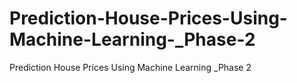 # Prediction-House-Prices-Using-Machine-Learning-_Phase-2
Prediction House Prices Using Machine Learning _Phase 2
